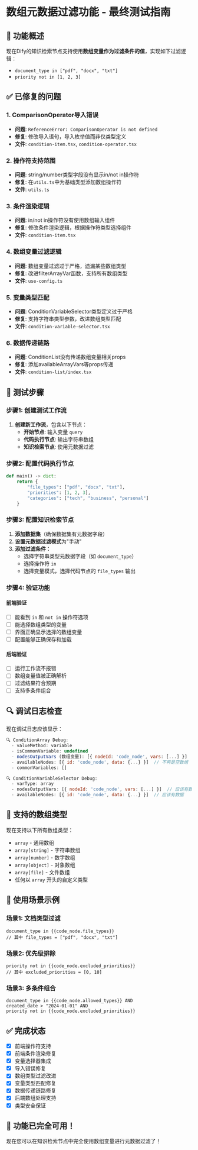 # 数组元数据过滤功能 - 最终测试指南

## 🎯 功能概述

现在Dify的知识检索节点支持使用**数组变量作为过滤条件的值**，实现如下过滤逻辑：
- `document_type in ["pdf", "docx", "txt"]`
- `priority not in [1, 2, 3]`

## ✅ 已修复的问题

### 1. **ComparisonOperator导入错误**
- **问题**: `ReferenceError: ComparisonOperator is not defined`
- **修复**: 修改导入语句，导入枚举值而非仅类型定义
- **文件**: `condition-item.tsx`, `condition-operator.tsx`

### 2. **操作符支持范围**
- **问题**: string/number类型字段没有显示in/not in操作符
- **修复**: 在`utils.ts`中为基础类型添加数组操作符
- **文件**: `utils.ts`

### 3. **条件渲染逻辑**
- **问题**: in/not in操作符没有使用数组输入组件
- **修复**: 修改条件渲染逻辑，根据操作符类型选择组件
- **文件**: `condition-item.tsx`

### 4. **数组变量过滤逻辑**
- **问题**: 数组变量过滤过于严格，遗漏某些数组类型
- **修复**: 改进filterArrayVar函数，支持所有数组类型
- **文件**: `use-config.ts`

### 5. **变量类型匹配**
- **问题**: ConditionVariableSelector类型定义过于严格
- **修复**: 支持字符串类型参数，改进数组类型匹配
- **文件**: `condition-variable-selector.tsx`

### 6. **数据传递链路**
- **问题**: ConditionList没有传递数组变量相关props
- **修复**: 添加availableArrayVars等props传递
- **文件**: `condition-list/index.tsx`

## 🧪 测试步骤

### 步骤1: 创建测试工作流

1. **创建新工作流**，包含以下节点：
   - **开始节点**: 输入变量 `query`
   - **代码执行节点**: 输出字符串数组
   - **知识检索节点**: 使用元数据过滤

### 步骤2: 配置代码执行节点

```python
def main() -> dict:
    return {
        "file_types": ["pdf", "docx", "txt"],
        "priorities": [1, 2, 3],
        "categories": ["tech", "business", "personal"]
    }
```

### 步骤3: 配置知识检索节点

1. **添加数据集**（确保数据集有元数据字段）
2. **设置元数据过滤模式**为"手动"
3. **添加过滤条件**：
   - 选择字符串类型元数据字段（如 `document_type`）
   - 选择操作符 `in`
   - 选择变量模式，选择代码节点的 `file_types` 输出

### 步骤4: 验证功能

#### 前端验证
- [ ] 能看到 `in` 和 `not in` 操作符选项
- [ ] 能选择数组类型的变量
- [ ] 界面正确显示选择的数组变量
- [ ] 配置能够正确保存和加载

#### 后端验证
- [ ] 运行工作流不报错
- [ ] 数组变量值被正确解析
- [ ] 过滤结果符合预期
- [ ] 支持多条件组合

## 🔍 调试日志检查

现在调试日志应该显示：

```javascript
🔍 ConditionArray Debug:
  - valueMethod: variable
  - isCommonVariable: undefined
  - nodesOutputVars (数组变量): [{ nodeId: 'code_node', vars: [...] }]  // 不再是空数组
  - availableNodes: [{ id: 'code_node', data: {...} }]  // 不再是空数组
  - commonVariables: []

🔍 ConditionVariableSelector Debug:
  - varType: array
  - nodesOutputVars: [{ nodeId: 'code_node', vars: [...] }]  // 应该有数据
  - availableNodes: [{ id: 'code_node', data: {...} }]  // 应该有数据
```

## 🎯 支持的数组类型

现在支持以下所有数组类型：
- `array` - 通用数组
- `array[string]` - 字符串数组
- `array[number]` - 数字数组
- `array[object]` - 对象数组
- `array[file]` - 文件数组
- 任何以 `array` 开头的自定义类型

## 🚀 使用场景示例

### 场景1: 文档类型过滤
```
document_type in {{code_node.file_types}}
// 其中 file_types = ["pdf", "docx", "txt"]
```

### 场景2: 优先级排除
```
priority not in {{code_node.excluded_priorities}}
// 其中 excluded_priorities = [0, 10]
```

### 场景3: 多条件组合
```
document_type in {{code_node.allowed_types}} AND
created_date > "2024-01-01" AND
priority not in {{code_node.excluded_priorities}}
```

## ✅ 完成状态

- [x] 前端操作符支持
- [x] 前端条件渲染修复
- [x] 变量选择器集成
- [x] 导入错误修复
- [x] 数组类型过滤改进
- [x] 变量类型匹配修复
- [x] 数据传递链路修复
- [x] 后端数组处理支持
- [x] 类型安全保证

## 🎉 功能已完全可用！

现在您可以在知识检索节点中完全使用数组变量进行元数据过滤了！ 